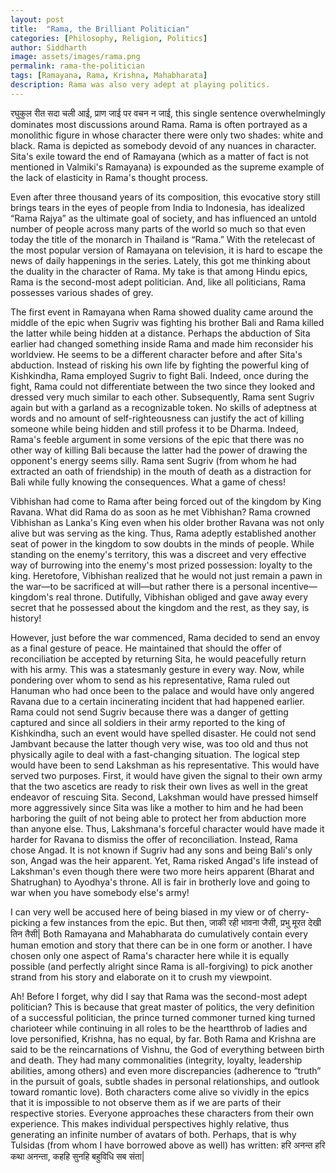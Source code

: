 ```yaml
---
layout: post
title:  "Rama, the Brilliant Politician"
categories: [Philosophy, Religion, Politics]
author: Siddharth
image: assets/images/rama.png
permalink: rama-the-politician
tags: [Ramayana, Rama, Krishna, Mahabharata]
description: Rama was also very adept at playing politics.
---
```

रघुकुल रीत सदा चली आई, प्राण जाई पर वचन न जाई, 
this single sentence overwhelmingly dominates most discussions around Rama. Rama is often portrayed as a monolithic figure in whose character there were only two shades: white and black. Rama is depicted as somebody devoid of any nuances in character. Sita's exile toward the end of Ramayana (which as a matter of fact is not mentioned in Valmiki's Ramayana) is expounded as the supreme example of the lack of elasticity in Rama's thought process. 

Even after three thousand years of its composition, this evocative story still brings tears in the eyes of people from India to Indonesia, has idealized &ldquo;Rama Rajya&rdquo; as the ultimate goal of society, and has influenced an untold number of people across many parts of the world so much so that even today the title of the monarch in Thailand is &ldquo;Rama.&rdquo; With the retelecast of the most popular version of Ramayana on television, it is hard to escape the news of daily happenings in the series. Lately, this got me thinking about the duality in the character of Rama. My take is that among Hindu epics, Rama is the second-most adept politician. And, like all politicians, Rama possesses various shades of grey.

The first event in Ramayana when Rama showed duality came around the middle of the epic when Sugriv was fighting his brother Bali and Rama killed the latter while being hidden at a distance. Perhaps the abduction of Sita earlier had changed something inside Rama and made him reconsider his worldview. He seems to be a different character before and after Sita's abduction. Instead of risking his own life by fighting the powerful king of Kishkindha, Rama employed Sugriv to fight Bali. Indeed, once during the fight, Rama could not differentiate between the two since they looked and dressed very much similar to each other. Subsequently, Rama sent Sugriv again but with a garland as a recognizable token. No skills of adeptness at words and no amount of self-righteousness can justify the act of killing someone while being hidden and still profess it to be Dharma. Indeed, Rama's feeble argument in some versions of the epic that there was no other way of killing Bali because the latter had the power of drawing the opponent's energy seems silly. Rama sent Sugriv (from whom he had extracted an oath of friendship) in the mouth of death as a distraction for Bali while fully knowing the consequences. What a game of chess!

Vibhishan had come to Rama after being forced out of the kingdom by King Ravana. What did Rama do as soon as he met Vibhishan? Rama crowned Vibhishan as Lanka's King even when his older brother Ravana was not only alive but was serving as the king. Thus, Rama adeptly established another seat of power in the kingdom to sow doubts in the minds of people. While standing on the enemy's territory, this was a discreet and very effective way of burrowing into the enemy's most prized possession: loyalty to the king. Heretofore, Vibhishan realized that he would not just remain a pawn in the war—to be sacrificed at will—but rather there is a personal incentive—kingdom's real throne. Dutifully, Vibhishan obliged and gave away every secret that he possessed about the kingdom and the rest, as they say, is history!

However, just before the war commenced, Rama decided to send an envoy as a final gesture of peace. He maintained that should the offer of reconciliation be accepted by returning Sita, he would peacefully return with his army. This was a statesmanly gesture in every way. Now, while pondering over whom to send as his representative, Rama ruled out Hanuman who had once been to the palace and would have only angered Ravana due to a certain incinerating incident that had happened earlier. Rama could not send Sugriv because there was a danger of getting captured and since all soldiers in their army reported to the king of Kishkindha, such an event would have spelled disaster. He could not send Jambvant because the latter though very wise, was too old and thus not physically agile to deal with a fast-changing situation. The logical step would have been to send Lakshman as his representative. This would have served two purposes. First, it would have given the signal to their own army that the two ascetics are ready to risk their own lives as well in the great endeavor of rescuing Sita. Second, Lakshman would have pressed himself more aggressively since Sita was like a mother to him and he had been harboring the guilt of not being able to protect her from abduction more than anyone else. Thus, Lakshmana's forceful character would have made it harder for Ravana to dismiss the offer of reconciliation. Instead, Rama chose Angad. It is not known if Sugriv had any sons and being Bali's only son, Angad was the heir apparent. Yet, Rama risked Angad's life instead of Lakshman's even though there were two more heirs apparent (Bharat and Shatrughan) to Ayodhya's throne. All is fair in brotherly love and going to war when you have somebody else's army!

I can very well be accused here of being biased in my view or of cherry-picking a few instances from the epic. But then, 
जाकी रही भावना जैसी, प्रभु मूरत देखी तिन तैसी| 
Both Ramayana and Mahabharata do cumulatively contain every human emotion and story that there can be in one form or another. I have chosen only one aspect of Rama's character here while it is equally possible (and perfectly alright since Rama is all-forgiving) to pick another strand from his story and elaborate on it to crush my viewpoint.

Ah! Before I forget, why did I say that Rama was the second-most adept politician? This is because that great master of politics, the very definition of a successful politician, the prince turned commoner turned king turned charioteer while continuing in all roles to be the heartthrob of ladies and love personified, Krishna, has no equal, by far. Both Rama and Krishna are said to be the reincarnations of Vishnu, the God of everything between birth and death. They had many commonalities (integrity, loyalty, leadership abilities, among others) and even more discrepancies (adherence to &ldquo;truth&rdquo; in the pursuit of goals, subtle shades in personal relationships, and outlook toward romantic love). Both characters come alive so vividly in the epics that it is impossible to not observe them as if we are parts of their respective stories. Everyone approaches these characters from their own experience. This makes individual perspectives highly relative, thus generating an infinite number of avatars of both. Perhaps, that is why Tulsidas (from whom I have borrowed above as well) has written: 
हरि अनन्त हरि कथा अनन्ता, कहहि सुनहि बहुविधि सब संता|
